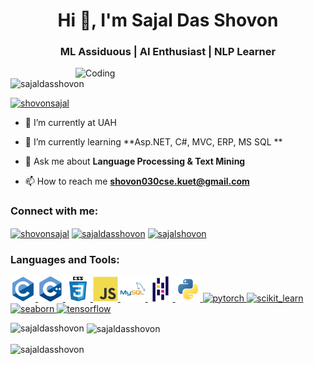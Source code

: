 <h1 align="center">Hi 👋, I'm Sajal Das Shovon</h1>
<h3 align="center">ML Assiduous | AI Enthusiast | NLP Learner</h3>
<img align="right" alt="Coding" width="400" src="https://cdnp1.stackassets.com/8e7a7d5500eddb33b67c500794f8ed2f9e04bcf4/store/6a745f079228f6835f9e1f79b5c5159a741e483bf1a23a8671a850f72a5c/43bf6d9e9becd928c39d26b552f6214628493d92_main_hero_image.jpg">
<p align="left"> <img src="https://komarev.com/ghpvc/?username=sajaldasshovon&label=Profile%20views&color=0e75b6&style=flat" alt="sajaldasshovon" /> </p>

<p align="left"> <a href="https://twitter.com/shovonsajal" target="blank"><img src="https://img.shields.io/twitter/follow/shovonsajal?logo=twitter&style=for-the-badge" alt="shovonsajal" /></a> </p>

- 🔭 I’m currently at UAH
- 🌱 I’m currently learning **Asp.NET, C#, MVC, ERP, MS SQL **

- 💬 Ask me about **Language Processing & Text Mining**

- 📫 How to reach me **shovon030cse.kuet@gmail.com**

<h3 align="left">Connect with me:</h3>
<p align="left">
<a href="https://twitter.com/shovonsajal" target="blank"><img align="center" src="https://raw.githubusercontent.com/rahuldkjain/github-profile-readme-generator/master/src/images/icons/Social/twitter.svg" alt="shovonsajal" height="30" width="40" /></a>
<a href="https://linkedin.com/in/sajaldasshovon" target="blank"><img align="center" src="https://raw.githubusercontent.com/rahuldkjain/github-profile-readme-generator/master/src/images/icons/Social/linked-in-alt.svg" alt="sajaldasshovon" height="30" width="40" /></a>
<a href="https://kaggle.com/sajalshovon" target="blank"><img align="center" src="https://raw.githubusercontent.com/rahuldkjain/github-profile-readme-generator/master/src/images/icons/Social/kaggle.svg" alt="sajalshovon" height="30" width="40" /></a>
</p>

<h3 align="left">Languages and Tools:</h3>
<p align="left"> <a href="https://www.cprogramming.com/" target="_blank" rel="noreferrer"> <img src="https://raw.githubusercontent.com/devicons/devicon/master/icons/c/c-original.svg" alt="c" width="40" height="40"/> </a> <a href="https://www.w3schools.com/cpp/" target="_blank" rel="noreferrer"> <img src="https://raw.githubusercontent.com/devicons/devicon/master/icons/cplusplus/cplusplus-original.svg" alt="cplusplus" width="40" height="40"/> </a> <a href="https://www.w3schools.com/css/" target="_blank" rel="noreferrer"> <img src="https://raw.githubusercontent.com/devicons/devicon/master/icons/css3/css3-original-wordmark.svg" alt="css3" width="40" height="40"/> </a> <a href="https://developer.mozilla.org/en-US/docs/Web/JavaScript" target="_blank" rel="noreferrer"> <img src="https://raw.githubusercontent.com/devicons/devicon/master/icons/javascript/javascript-original.svg" alt="javascript" width="40" height="40"/> </a> <a href="https://www.mysql.com/" target="_blank" rel="noreferrer"> <img src="https://raw.githubusercontent.com/devicons/devicon/master/icons/mysql/mysql-original-wordmark.svg" alt="mysql" width="40" height="40"/> </a> <a href="https://pandas.pydata.org/" target="_blank" rel="noreferrer"> <img src="https://raw.githubusercontent.com/devicons/devicon/2ae2a900d2f041da66e950e4d48052658d850630/icons/pandas/pandas-original.svg" alt="pandas" width="40" height="40"/> </a> <a href="https://www.python.org" target="_blank" rel="noreferrer"> <img src="https://raw.githubusercontent.com/devicons/devicon/master/icons/python/python-original.svg" alt="python" width="40" height="40"/> </a> <a href="https://pytorch.org/" target="_blank" rel="noreferrer"> <img src="https://www.vectorlogo.zone/logos/pytorch/pytorch-icon.svg" alt="pytorch" width="40" height="40"/> </a> <a href="https://scikit-learn.org/" target="_blank" rel="noreferrer"> <img src="https://upload.wikimedia.org/wikipedia/commons/0/05/Scikit_learn_logo_small.svg" alt="scikit_learn" width="40" height="40"/> </a> <a href="https://seaborn.pydata.org/" target="_blank" rel="noreferrer"> <img src="https://seaborn.pydata.org/_images/logo-mark-lightbg.svg" alt="seaborn" width="40" height="40"/> </a> <a href="https://www.tensorflow.org" target="_blank" rel="noreferrer"> <img src="https://www.vectorlogo.zone/logos/tensorflow/tensorflow-icon.svg" alt="tensorflow" width="40" height="40"/> </a> </p>

<p><img align="left" src="https://github-readme-stats.vercel.app/api/top-langs?username=sajaldasshovon&show_icons=true&locale=en&layout=compact" alt="sajaldasshovon" /></p>

<p>&nbsp;<img align="center" src="https://github-readme-stats.vercel.app/api?username=sajaldasshovon&show_icons=true&locale=en" alt="sajaldasshovon" /></p>

<p><img align="center" src="https://github-readme-streak-stats.herokuapp.com/?user=sajaldasshovon&" alt="sajaldasshovon" /></p>
